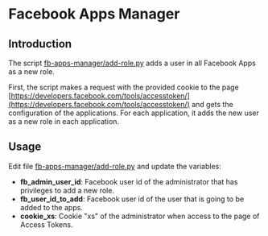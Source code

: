 Facebook Apps Manager
===============

Introduction
------------

The script [fb-apps-manager/add-role.py](https://github.com/ianmonge/fb-apps-manager/blob/master/fb-apps-manager/add-role.py) adds a user in all Facebook Apps as a new role.

First, the script makes a request with the provided cookie to the page [https://developers.facebook.com/tools/accesstoken/](https://developers.facebook.com/tools/accesstoken/) and gets the configuration of the applications. For each application, it adds the new user as a new role in each application.

Usage
-----

Edit file [fb-apps-manager/add-role.py](https://github.com/ianmonge/fb-apps-manager/blob/master/fb-apps-manager/add-role.py) and update the variables:
* **fb_admin_user_id**: Facebook user id of the administrator that has privileges to add a new role.
* **fb_user_id_to_add**: Facebook user id of the user that is going to be added to the apps.
* **cookie_xs**: Cookie "xs" of the administrator when access to the page of Access Tokens.
